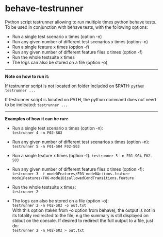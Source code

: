 # behave-testrunner

Python script testrunner allowing to run multiple times python behave tests. 
To be used in conjunction with behave tests, with the following options:

- Run a single test scenario x times (option -n)
- Run any given number of different test scenarios x times (option -n)
- Run a single feature x times (option -f)
- Run any given number of different feature files x times (option -f)
- Run the whole testsuite x times
- The logs can also be stored on a file (option -o)

-----

**Note on how to run it:**

If testrunner script is not located on folder included on $PATH:
```python testrunner ...```

If testrunner script is located on PATH, the python command does not need to be indicated:
```testrunner ...```

-----

**Examples of how it can be run:**

* Run a single test scenario x times (option -n):  
```testrunner 4 -n F02-S03```

* Run any given number of different test scenarios x times (option -n):  
```testrunner 5 -n F01-S04 F02-S03```

* Run a single feature x times (option -f):
```testrunner 5 -n F01-S04 F02-S03```

* Run any given number of different feature files x times (option -f):  
```testrunner 3 -f mode0Features/F03-mode0Actions.feature mode1Features/F06-mode1DisallowedCondTransitions.feature```

* Run the whole testsuite x times:  
```testrunner 2```

* The logs can also be stored on a file (option -o):  
```testrunner 2 -n F02-S03 -o out.txt```  
With this option (taken from -o option from behave), the output is not in its totality redirected to the file; e.g the summary is still displayed on stdout on the console. If desired to redirect the full output to a file, just do:    
```testrunner 2 -n F02-S03 > out.txt```
